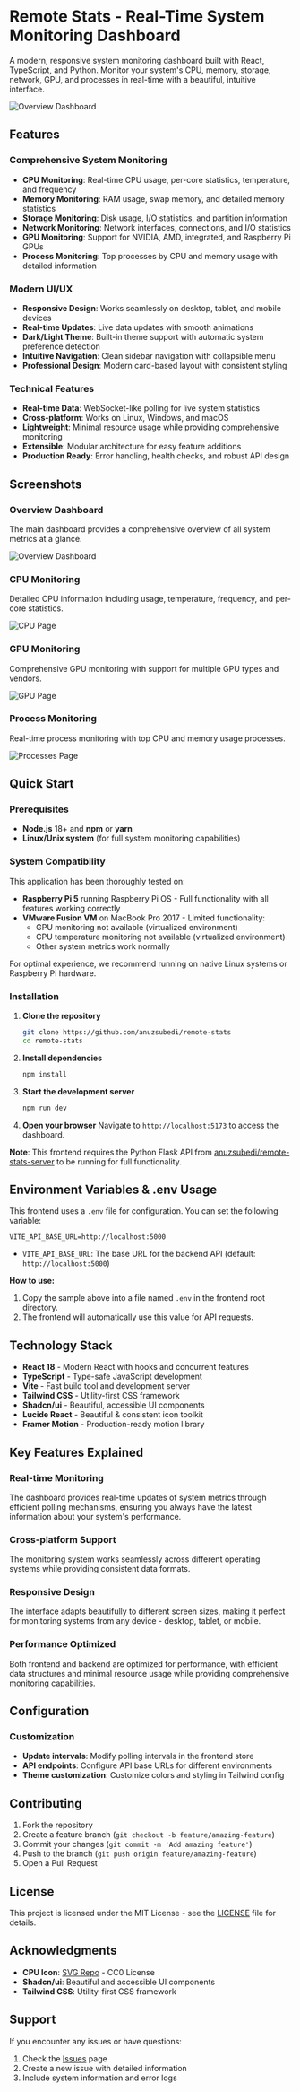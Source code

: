 # Remote Stats - Real-Time System Monitoring Dashboard

A modern, responsive system monitoring dashboard built with React, TypeScript, and Python. Monitor your system's CPU, memory, storage, network, GPU, and processes in real-time with a beautiful, intuitive interface.

![Overview Dashboard](https://i.imgur.com/DnHlIoD.png)

## Features

### Comprehensive System Monitoring
- **CPU Monitoring**: Real-time CPU usage, per-core statistics, temperature, and frequency
- **Memory Monitoring**: RAM usage, swap memory, and detailed memory statistics
- **Storage Monitoring**: Disk usage, I/O statistics, and partition information
- **Network Monitoring**: Network interfaces, connections, and I/O statistics
- **GPU Monitoring**: Support for NVIDIA, AMD, integrated, and Raspberry Pi GPUs
- **Process Monitoring**: Top processes by CPU and memory usage with detailed information

### Modern UI/UX
- **Responsive Design**: Works seamlessly on desktop, tablet, and mobile devices
- **Real-time Updates**: Live data updates with smooth animations
- **Dark/Light Theme**: Built-in theme support with automatic system preference detection
- **Intuitive Navigation**: Clean sidebar navigation with collapsible menu
- **Professional Design**: Modern card-based layout with consistent styling

### Technical Features
- **Real-time Data**: WebSocket-like polling for live system statistics
- **Cross-platform**: Works on Linux, Windows, and macOS
- **Lightweight**: Minimal resource usage while providing comprehensive monitoring
- **Extensible**: Modular architecture for easy feature additions
- **Production Ready**: Error handling, health checks, and robust API design

## Screenshots

### Overview Dashboard
The main dashboard provides a comprehensive overview of all system metrics at a glance.

![Overview Dashboard](https://i.imgur.com/DnHlIoD.png)

### CPU Monitoring
Detailed CPU information including usage, temperature, frequency, and per-core statistics.

![CPU Page](https://i.imgur.com/UXP5O9O.png)

### GPU Monitoring
Comprehensive GPU monitoring with support for multiple GPU types and vendors.

![GPU Page](https://i.imgur.com/z42TO82.png)

### Process Monitoring
Real-time process monitoring with top CPU and memory usage processes.

![Processes Page](https://i.imgur.com/4HKlnNA.png)

## Quick Start

### Prerequisites
- **Node.js** 18+ and **npm** or **yarn**
- **Linux/Unix system** (for full system monitoring capabilities)

### System Compatibility

This application has been thoroughly tested on:
- **Raspberry Pi 5** running Raspberry Pi OS - Full functionality with all features working correctly
- **VMware Fusion VM** on MacBook Pro 2017 - Limited functionality:
  - GPU monitoring not available (virtualized environment)
  - CPU temperature monitoring not available (virtualized environment)
  - Other system metrics work normally

For optimal experience, we recommend running on native Linux systems or Raspberry Pi hardware.

### Installation

1. **Clone the repository**
   ```bash
   git clone https://github.com/anuzsubedi/remote-stats
   cd remote-stats
   ```

2. **Install dependencies**
   ```bash
   npm install
   ```

3. **Start the development server**
   ```bash
   npm run dev
   ```

4. **Open your browser**
   Navigate to `http://localhost:5173` to access the dashboard.

**Note**: This frontend requires the Python Flask API from [anuzsubedi/remote-stats-server](https://github.com/anuzsubedi/remote-stats-server) to be running for full functionality.

## Environment Variables & .env Usage

This frontend uses a `.env` file for configuration. You can set the following variable:

```
VITE_API_BASE_URL=http://localhost:5000
```

- `VITE_API_BASE_URL`: The base URL for the backend API (default: `http://localhost:5000`)

**How to use:**
1. Copy the sample above into a file named `.env` in the frontend root directory.
2. The frontend will automatically use this value for API requests.

## Technology Stack

- **React 18** - Modern React with hooks and concurrent features
- **TypeScript** - Type-safe JavaScript development
- **Vite** - Fast build tool and development server
- **Tailwind CSS** - Utility-first CSS framework
- **Shadcn/ui** - Beautiful, accessible UI components
- **Lucide React** - Beautiful & consistent icon toolkit
- **Framer Motion** - Production-ready motion library

## Key Features Explained

### Real-time Monitoring
The dashboard provides real-time updates of system metrics through efficient polling mechanisms, ensuring you always have the latest information about your system's performance.

### Cross-platform Support
The monitoring system works seamlessly across different operating systems while providing consistent data formats.

### Responsive Design
The interface adapts beautifully to different screen sizes, making it perfect for monitoring systems from any device - desktop, tablet, or mobile.

### Performance Optimized
Both frontend and backend are optimized for performance, with efficient data structures and minimal resource usage while providing comprehensive monitoring capabilities.

## Configuration

### Customization
- **Update intervals**: Modify polling intervals in the frontend store
- **API endpoints**: Configure API base URLs for different environments
- **Theme customization**: Customize colors and styling in Tailwind config

## Contributing

1. Fork the repository
2. Create a feature branch (`git checkout -b feature/amazing-feature`)
3. Commit your changes (`git commit -m 'Add amazing feature'`)
4. Push to the branch (`git push origin feature/amazing-feature`)
5. Open a Pull Request

## License

This project is licensed under the MIT License - see the [LICENSE](LICENSE) file for details.

## Acknowledgments

- **CPU Icon**: [SVG Repo](https://www.svgrepo.com/svg/380893/cpu-computer-processor-technology-hardware) - CC0 License
- **Shadcn/ui**: Beautiful and accessible UI components
- **Tailwind CSS**: Utility-first CSS framework

## Support

If you encounter any issues or have questions:

1. Check the [Issues](https://github.com/your-repo/issues) page
2. Create a new issue with detailed information
3. Include system information and error logs


